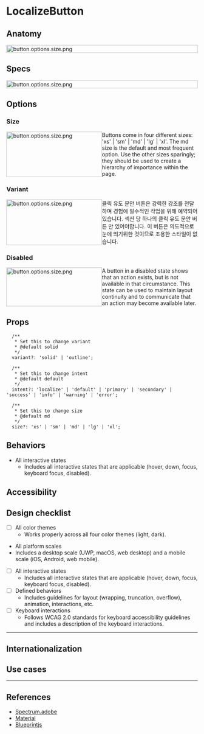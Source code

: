 # LocalizeButton

## Anatomy

<div style='display: flex;'>
  <img 
    src='./resources/button.anatomy.png'
    alt='button.options.size.png'
    width='100%'
  />
</div>

## Specs

<div style='display: flex;'>
  <img 
    src='./resources/button.specs.png'
    alt='button.options.size.png'
    width='100%'
  />
</div>

## Options

### Size

<div style='display: flex;'>
  <div style='display: inline-flex; flex: 1;'>
    <img 
      src='./resources/button.options.size.png'
      alt='button.options.size.png'
      width='100%'
    />
  </div>
  <div style='display: inline-flex; flex: 1;'>
    Buttons come in four different sizes: 'xs' | 'sm' | 'md' | 'lg' | 'xl'.
    The md size is the default and most frequent option.
    Use the other sizes sparingly; they should be used to create a hierarchy of importance within the page.
  </div>
</div>

### Variant

<div style='display: flex;'>
  <div style='display: inline-flex; flex: 1;'>
    <img 
      src='./resources/button.options.size.png'
      alt='button.options.size.png'
      width='100%'
    />
  </div>
  <div style='display: inline-flex; flex: 1;'>
    클릭 유도 문안 버튼은 강력한 강조를 전달하며 경험에 필수적인 작업을 위해 예약되어 있습니다. 
    섹션 당 하나의 클릭 유도 문안 버튼 만 있어야합니다. 
    이 버튼은 의도적으로 눈에 띄기위한 것이므로 조용한 스타일이 없습니다.
  </div>
</div>

### Disabled

<div style='display: flex;'>
  <div style='display: inline-flex; flex: 1;'>
    <img 
      src='./resources/button.options.size.png'
      alt='button.options.size.png'
      width='100%'
    />
  </div>
  <div style='display: inline-flex; flex: 1;'>
    A button in a disabled state shows that an action exists, but is not available in that circumstance. 
    This state can be used to maintain layout continuity and to communicate that an action may become available later.
  </div>
</div>

## Props

```tsx
  /**
   * Set this to change variant
   * @default solid
   */
  variant?: 'solid' | 'outline';

  /**
   * Set this to change intent
   * @default default
   */
  intent?: 'localize' | 'default' | 'primary' | 'secondary' | 'success' | 'info' | 'warning' | 'error';

  /**
   * Set this to change size
   * @default md
   */
  size?: 'xs' | 'sm' | 'md' | 'lg' | 'xl';
```

## Behaviors

- All interactive states
  - Includes all interactive states that are applicable (hover, down, focus, keyboard focus, disabled).

## Accessibility

## Design checklist

- [ ] All color themes
  - Works properly across all four color themes (light, dark).
-  All platform scales
  - Includes a desktop scale (UWP, macOS, web desktop) and a mobile scale (iOS, Android, web mobile).
- [ ] All interactive states
  - Includes all interactive states that are applicable (hover, down, focus, keyboard focus, disabled).
- [ ] Defined behaviors
  - Includes guidelines for layout (wrapping, truncation, overflow), animation, interactions, etc.
- [ ] Keyboard interactions
  - Follows WCAG 2.0 standards for keyboard accessibility guidelines and includes a description of the keyboard interactions.

---

## Internationalization

## Use cases


---

## References

- [Spectrum.adobe](https://spectrum.adobe.com/page/button)
- [Material](https://material.io/components/buttons)
- [Blueprintjs](https://blueprintjs.com/docs/#core/components/button)
